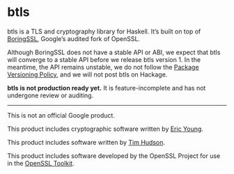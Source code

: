 # btls

btls is a TLS and cryptography library for Haskell. It’s built on top of
[BoringSSL](https://boringssl.googlesource.com/boringssl), Google’s audited fork
of OpenSSL.

Although BoringSSL does not have a stable API or ABI, we expect that btls will
converge to a stable API before we release btls version 1. In the meantime, the
API remains unstable, we do not follow the [Package Versioning
Policy](https://pvp.haskell.org), and we will not post btls on Hackage.

**btls is not production ready yet.** It is feature-incomplete and has not
undergone review or auditing.

---

This is not an official Google product.

This product includes cryptographic software written by [Eric
Young](mailto:eay@cryptsoft.com).

This product includes software written by [Tim
Hudson](mailto:tjh@cryptsoft.com).

This product includes software developed by the OpenSSL Project for use in the
[OpenSSL Toolkit](https://www.openssl.org).

